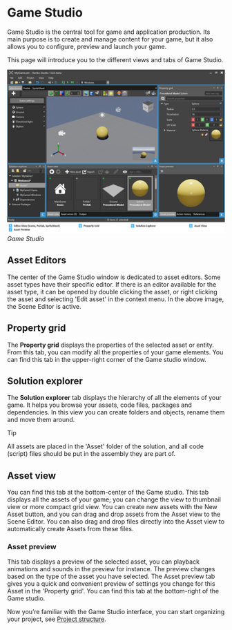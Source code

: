 # Game Studio

Game Studio is the central tool for game and application production. Its main purpose is to create and manage content for your game, but it also allows you to configure, preview and launch your game.

This page will introduce you to the different views and tabs of Game Studio. 

![main interface](media/game-studio-main-interface.png)
_Game Studio_

## Asset Editors 

The center of the Game Studio window is dedicated to asset editors. Some asset types have their specific editor. If there is an editor available for the asset type, it can be opened by double clicking the asset, or right clicking the asset and selecting 'Edit asset' in the context menu. In the above image, the Scene Editor is active.

## Property grid

The **Property grid** displays the properties of the selected asset or entity. From this tab, you can modify all the properties of your game elements. You can find this tab in the upper-right corner of the Game studio window.

## Solution explorer

The **Solution explorer** tab displays the hierarchy of all the elements of your game. It helps you browse your assets, code files, packages and dependencies. In this view you can create folders and objects, rename them and move them around.

> [!TIP]
> All assets are placed in the 'Asset' folder of the solution, and all code (script) files should be put in the assembly they are part of.

## Asset view

You can find this tab at the bottom-center of the Game studio. This tab displays all the assets of your game; you can change the view to thumbnail view or more compact grid view. You can create new assets with the New Asset button, and you can drag and drop assets from the Asset view to the Scene Editor. You can also drag and drop files directly into the Asset view to automatically create Assets from these files.

### Asset preview

This tab displays a preview of the selected asset, you can playback animations and sounds in the preview for instance. The preview changes based on the type of the asset you have selected. The Asset preview tab gives you a quick and convenient preview of settings you change for this Asset in the 'Property grid'. You can find this tab at the bottom-right of the Game studio.

Now you’re familiar with the Game Studio interface, you can start organizing your project, see [Project structure](project-structure.md).
